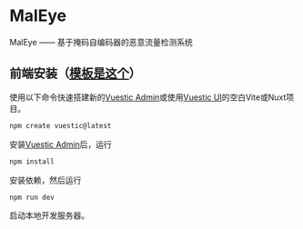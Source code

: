 # MalEye

MalEye —— 基于掩码自编码器的恶意流量检测系统

## 前端安装（[模板是这个](https://github.com/epicmaxco/vuestic-admin/blob/master/README.zh-CN.md)）

使用以下命令快速搭建新的[Vuestic Admin](admin-demo.vuestic.ui)或使用[Vuestic UI](ui.vuestic.dev)的空白Vite或Nuxt项目。

```bash
npm create vuestic@latest
```

安装[Vuestic Admin](admin.vuestic.ui)后，运行

```bash
npm install
```

安装依赖，然后运行

```bash
npm run dev
```

启动本地开发服务器。
